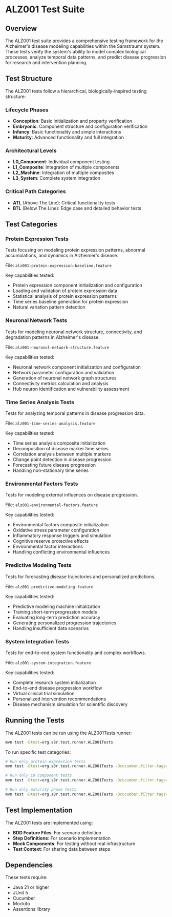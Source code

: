 # ALZ001 Test Suite

## Overview

The ALZ001 test suite provides a comprehensive testing framework for the Alzheimer's disease modeling capabilities within the Samstraumr system. These tests verify the system's ability to model complex biological processes, analyze temporal data patterns, and predict disease progression for research and intervention planning.

## Test Structure

The ALZ001 tests follow a hierarchical, biologically-inspired testing structure:

### Lifecycle Phases

- **Conception**: Basic initialization and property verification
- **Embryonic**: Component structure and configuration verification
- **Infancy**: Basic functionality and simple interactions
- **Maturity**: Advanced functionality and full integration

### Architectural Levels

- **L0_Component**: Individual component testing
- **L1_Composite**: Integration of multiple components
- **L2_Machine**: Integration of multiple composites
- **L3_System**: Complete system integration

### Critical Path Categories

- **ATL** (Above The Line): Critical functionality tests
- **BTL** (Below The Line): Edge case and detailed behavior tests

## Test Categories

### Protein Expression Tests

Tests focusing on modeling protein expression patterns, abnormal accumulations, and dynamics in Alzheimer's disease.

File: `alz001-protein-expression-baseline.feature`

Key capabilities tested:
- Protein expression component initialization and configuration
- Loading and validation of protein expression data
- Statistical analysis of protein expression patterns
- Time series baseline generation for protein expression
- Natural variation pattern detection

### Neuronal Network Tests

Tests for modeling neuronal network structure, connectivity, and degradation patterns in Alzheimer's disease.

File: `alz001-neuronal-network-structure.feature`

Key capabilities tested:
- Neuronal network component initialization and configuration
- Network parameter configuration and validation
- Generation of neuronal network graph structures
- Connectivity metrics calculation and analysis
- Hub neuron identification and vulnerability assessment

### Time Series Analysis Tests

Tests for analyzing temporal patterns in disease progression data.

File: `alz001-time-series-analysis.feature`

Key capabilities tested:
- Time series analysis composite initialization
- Decomposition of disease marker time series
- Correlation analysis between multiple markers
- Change point detection in disease progression
- Forecasting future disease progression
- Handling non-stationary time series

### Environmental Factors Tests

Tests for modeling external influences on disease progression.

File: `alz001-environmental-factors.feature`

Key capabilities tested:
- Environmental factors composite initialization
- Oxidative stress parameter configuration
- Inflammatory response triggers and simulation
- Cognitive reserve protective effects
- Environmental factor interactions
- Handling conflicting environmental influences

### Predictive Modeling Tests

Tests for forecasting disease trajectories and personalized predictions.

File: `alz001-predictive-modeling.feature`

Key capabilities tested:
- Predictive modeling machine initialization
- Training short-term progression models
- Evaluating long-term prediction accuracy
- Generating personalized progression trajectories
- Handling insufficient data scenarios

### System Integration Tests

Tests for end-to-end system functionality and complex workflows.

File: `alz001-system-integration.feature`

Key capabilities tested:
- Complete research system initialization
- End-to-end disease progression workflow
- Virtual clinical trial simulation
- Personalized intervention recommendations
- Disease mechanism simulation for scientific discovery

## Running the Tests

The ALZ001 tests can be run using the ALZ001Tests runner:

```bash
mvn test -Dtest=org.s8r.test.runner.ALZ001Tests
```

To run specific test categories:

```bash
# Run only protein expression tests
mvn test -Dtest=org.s8r.test.runner.ALZ001Tests -Dcucumber.filter.tags="@ALZ001 and @ProteinExpression"

# Run only L0 component tests
mvn test -Dtest=org.s8r.test.runner.ALZ001Tests -Dcucumber.filter.tags="@ALZ001 and @L0_Component"

# Run only maturity phase tests
mvn test -Dtest=org.s8r.test.runner.ALZ001Tests -Dcucumber.filter.tags="@ALZ001 and @Maturity"
```

## Test Implementation

The ALZ001 tests are implemented using:

- **BDD Feature Files**: For scenario definition
- **Step Definitions**: For scenario implementation
- **Mock Components**: For testing without real infrastructure
- **Test Context**: For sharing data between steps

## Dependencies

These tests require:

- Java 21 or higher
- JUnit 5
- Cucumber
- Mockito
- Assertions library